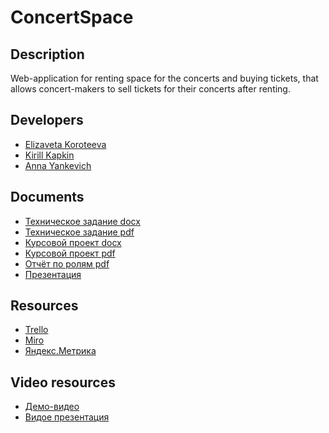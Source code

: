 # ConcertSpace

## Description

Web-application for renting space for the concerts and buying tickets, that allows concert-makers to sell tickets for their concerts after renting.

## Developers

- [Elizaveta Koroteeva](https://github.com/insanisliz)
- [Kirill Kapkin](https://github.com/entrenadorcilo)
- [Anna Yankevich](https://github.com/Homhomich)


## Documents

- [Техническое задание docx](https://github.com/Homhomich/ConcertSpace/blob/main/documents/%D0%A2%D0%B5%D1%85%D0%BD%D0%B8%D1%87%D0%B5%D1%81%D0%BA%D0%BE%D0%B5%20%D0%B7%D0%B0%D0%B4%D0%B0%D0%BD%D0%B8%D0%B5.docx)
- [Техническое задание pdf](https://github.com/Homhomich/ConcertSpace/blob/main/documents/%D0%A2%D0%B5%D1%85%D0%BD%D0%B8%D1%87%D0%B5%D1%81%D0%BA%D0%BE%D0%B5%20%D0%B7%D0%B0%D0%B4%D0%B0%D0%BD%D0%B8%D0%B5.pdf)
- [Курсовой проект docx](https://github.com/Homhomich/ConcertSpace/blob/main/documents/%D0%9A%D1%83%D1%80%D1%81%D0%BE%D0%B2%D0%BE%D0%B9%20%D0%BF%D1%80%D0%BE%D0%B5%D0%BA%D1%82.docx)
- [Курсовой проект pdf](https://github.com/Homhomich/ConcertSpace/blob/main/documents/%D0%9A%D1%83%D1%80%D1%81%D0%BE%D0%B2%D0%BE%D0%B9%20%D0%BF%D1%80%D0%BE%D0%B5%D0%BA%D1%82.pdf)
- [Отчёт по ролям pdf](https://github.com/Homhomich/ConcertSpace/blob/main/documents/%D0%9E%D1%82%D1%87%D1%91%D1%82%20%D0%BF%D0%BE%20%D1%80%D0%BE%D0%BB%D1%8F%D0%BC.pdf)
- [Презентация](https://docs.google.com/presentation/d/1g3eU3JIshNZz0q-fGQuvwtlsvKk2CTInHvfZyud_hCY/edit?usp=sharing)


## Resources
- [Trello](https://trello.com/oncertspace)
- [Miro](https://miro.com/app/board/o9J_lPP0-_c=/)
- [Яндекс.Метрика](https://metrika.yandex.ru/dashboard?id=79795747)

## Video resources
- [Демо-видео]()
- [Видое презентация]()

